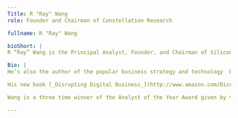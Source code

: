 ```yaml
---
Title: R "Ray" Wang
role: Founder and Chairman of Constellation Research

fullname: R "Ray" Wang

bioShort: |
R “Ray” Wang is the Principal Analyst, Founder, and Chairman of Silicon Valley based Constellation Research, Inc.  

Bio: |
He’s also the author of the popular business strategy and technology  blog “A Software Insider’s Point of View,” where he provides insight into how disruptive technologies and new business models impact brands, enterprises, and organizations. Ray has held executive roles in product, marketing, strategy, and consulting at companies such as Forrester Research, Oracle, PeopleSoft, Deloitte, Ernst & Young, and Johns Hopkins Hospital.

His new book [_Disrupting Digital Business_](http://www.amazon.com/Disrupting-Digital-Business-Peer---Peer/dp/1422142019/ref=@rwang0) just hit the market and is published by Harvard Business Review Press. The book shares insights on why 52% of the Fortune 500 have been merged, acquired, gone bankrupt, or fallen off.

Wang is a three time winner of the Analyst of the Year Award given by the Institute of Industry Analyst Relations.

---
```

